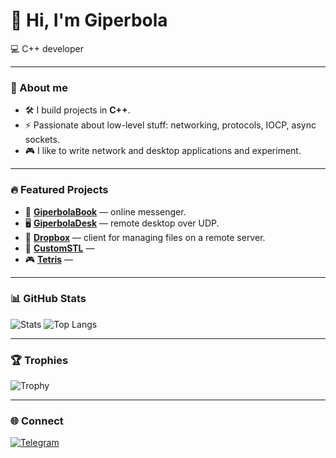 # 👋 Hi, I'm Giperbola

💻 C++ developer

---

### 🚀 About me
- 🛠️ I build projects in **C++**.
- ⚡ Passionate about low-level stuff: networking, protocols, IOCP, async sockets.
- 🎮 I like to write network and desktop applications and experiment.

---

### 🔥 Featured Projects
- 💬 [**GiperbolaBook**](https://github.com/GiperB0la/GiperbolaBook) — online messenger.
- 🖥️ [**GiperbolaDesk**](https://github.com/GiperB0la/GiperbolaDesk) — remote desktop over UDP.
- 📂 [**Dropbox**](https://github.com/GiperB0la/Dropbox) — client for managing files on a remote server.
- 🚀 [**CustomSTL**](https://github.com/GiperB0la/CustomSTL) —
- 🎮 [**Tetris**](https://github.com/GiperB0la/Tetris) —

---

### 📊 GitHub Stats
![Stats](https://github-readme-stats.vercel.app/api?username=GiperB0la&show_icons=true&theme=tokyonight)
![Top Langs](https://github-readme-stats.vercel.app/api/top-langs/?username=GiperB0la&layout=compact&theme=tokyonight)

---

### 🏆 Trophies
![Trophy](https://github-profile-trophy.vercel.app/?username=GiperB0la&theme=onedark)

---

### 🌐 Connect
[![Telegram](https://img.shields.io/badge/Telegram-@Giperbola_10-blue?logo=telegram)]([https://t.me/yourhandle](https://t.me/Giperbola_10))
